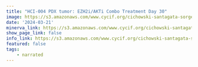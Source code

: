```yaml
---
title: "HCI-004 PDX tumor: EZH2i/AKTi Combo Treatment Day 30"
image: https://s3.amazonaws.com/www.cycif.org/cichowski-santagata-sorger-2024/Combo-day-30/panCK_0000ff-Ki67_ff6f00-cPARP_ffffff-CK14_00ff00-CK8_ff0000.jpg
date: '2024-03-21'
minerva_link: https://s3.amazonaws.com/www.cycif.org/cichowski-santagata-sorger-2024/Combo-day-30/index.html
show_page_link: false
info_link: https://s3.amazonaws.com/www.cycif.org/cichowski-santagata-sorger-2024
featured: false
tags:
    - narrated
---
```

